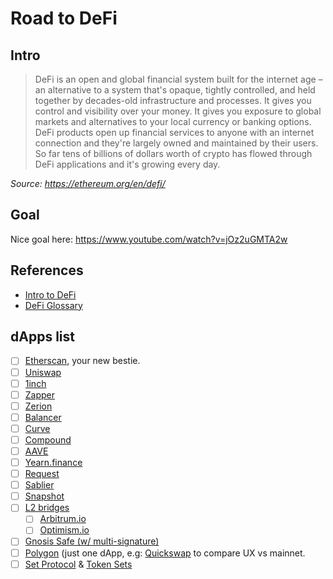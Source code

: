 # Road to DeFi

## Intro

> DeFi is an open and global financial system built for the internet age – an alternative to a system that's opaque, tightly controlled, and held together by decades-old infrastructure and processes. It gives you control and visibility over your money. It gives you exposure to global markets and alternatives to your local currency or banking options. DeFi products open up financial services to anyone with an internet connection and they're largely owned and maintained by their users. So far tens of billions of dollars worth of crypto has flowed through DeFi applications and it's growing every day.

_Source: https://ethereum.org/en/defi/_

## Goal

Nice goal here: https://www.youtube.com/watch?v=jOz2uGMTA2w

## References

- [Intro to DeFi](https://medium.com/the-capital/intro-to-defi-b4ab2ec0f156)
- [DeFi Glossary](https://docs.dego.finance/defi-glossary)

## dApps list

- [ ] [Etherscan](), your new bestie.
- [ ] [Uniswap](http://etherscan.io/)
- [ ] [1inch](https://app.1inch.io)
- [ ] [Zapper](http://zapper.fi/)
- [ ] [Zerion](https://app.zerion.io/)
- [ ] [Balancer](https://balancer.fi/)
- [ ] [Curve ](https://curve.fi/)
- [ ] [Compound](https://compound.finance/)
- [ ] [AAVE](https://aave.com/)
- [ ] [Yearn.finance](https://yearn.finance/)
- [ ] [Request](https://request.network/en/)
- [ ] [Sablier](https://sablier.finance/)
- [ ] [Snapshot](https://snapshot.org/#/)
- [ ] [L2 bridges]()
  - [ ] [Arbitrum.io](http://Arbitrum.io)
  - [ ] [Optimism.io](https://gateway.optimism.io/welcome)
- [ ] [Gnosis Safe (w/ multi-signature)](https://gnosis-safe.io)
- [ ] [Polygon](https://polygon.technology/) (just one dApp, e.g: [Quickswap](https://quickswap.exchange/) to compare UX vs mainnet.
- [ ] [Set Protocol](https://www.setprotocol.com/) & [Token Sets](https://www.tokensets.com/)
